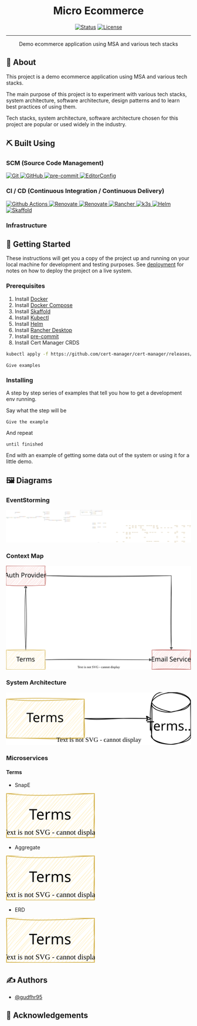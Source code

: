 <h1 align="center">Micro Ecommerce</h1>

<div align="center">

[![Status](https://img.shields.io/badge/status-active-success.svg)]()
[![License](https://img.shields.io/badge/license-MIT-blue.svg)](/LICENSE)

</div>

---

<p align="center">
    Demo ecommerce application using MSA and various tech stacks
</p>

## 🧐 About <a name = "about"></a>

This project is a demo ecommerce application using MSA and various tech stacks.

The main purpose of this project is to experiment with various tech stacks, system architecture, software architecture, design patterns and to learn best practices of using them.

Tech stacks, system architecture, software architecture chosen for this project are popular or used widely in the industry.

## ⛏️ Built Using <a name = "built_using"></a>

### SCM (Source Code Management)

<a href="https://git-scm.com">
    <img src="https://img.shields.io/badge/Git-F05032?logo=Git&logoColor=white" alt="Git" />
</a>
<a href="https://github.com">
    <img src="https://img.shields.io/badge/GitHub-181717?logo=GitHub&logoColor=white" alt="GitHub" />
</a>
<a href="https://pre-commit.com">
    <img src="https://img.shields.io/badge/pre--commit-FAB040?logo=pre-commit&logoColor=white" alt="pre-commit" />
</a>

<a href="https://editorconfig.org">
    <img src="https://img.shields.io/badge/EditorConfig-FEFEFE?logo=EditorConfig&logoColor=black" alt="EditorConfig" />
</a>

### CI / CD (Continuous Integration / Continuous Delivery)

<a href="https://github.com/features/actions">
    <img src="https://img.shields.io/badge/Github Actions-2088FF?logo=Github Actions&logoColor=white" alt="Github Actions" />
</a>
<a href="https://www.mend.io/renovate">
    <img src="https://img.shields.io/badge/Renovate-1A1F6C?logo=RenovateBot&logoColor=white" alt="Renovate" />
</a>
<a href="https://kubernetes.io">
    <img src="https://img.shields.io/badge/Kubernetes-326CE5?logo=Kubernetes&logoColor=white" alt="Renovate" />
</a>
<a href="https://www.rancher.com">
    <img src="https://img.shields.io/badge/Rancher-0075A8?logo=Rancher&logoColor=white" alt="Rancher" />
</a>
<a href="https://k3s.io">
    <img src="https://img.shields.io/badge/k3s-FFC61C?logo=k3s&logoColor=white" alt="k3s" />
</a>
<a href="https://helm.sh">
    <img src="https://img.shields.io/badge/Helm-0F1689?logo=helm&logoColor=white" alt="Helm" />
</a>
<a href="https://skaffold.dev">
    <img src="https://img.shields.io/badge/Skaffold-2088FF" alt="Skaffold" />
</a>

### Infrastructure

## 🏁 Getting Started

These instructions will get you a copy of the project up and running on your local machine for development and testing purposes.
See [deployment](#deployment) for notes on how to deploy the project on a live system.

### Prerequisites

1. Install [Docker](https://docs.docker.com/get-docker/)
2. Install [Docker Compose](https://docs.docker.com/compose/install/)
3. Install [Skaffold](https://skaffold.dev/docs/install/)
4. Install [Kubectl](https://kubernetes.io/docs/tasks/tools/install-kubectl/)
5. Install [Helm](https://helm.sh/docs/intro/install/)
6. Install [Rancher Desktop](https://rancherdesktop.io/)
7. Install [pre-commit](https://pre-commit.com/#install)
8. Install Cert Manager CRDS

```bash
kubectl apply -f https://github.com/cert-manager/cert-manager/releases/download/v1.11.1/cert-manager.crds.yaml
```

```
Give examples
```

### Installing
A step by step series of examples that tell you how to get a development env running.

Say what the step will be

```
Give the example
```

And repeat

```
until finished
```

End with an example of getting some data out of the system or using it for a little demo.

## 🖼️ Diagrams

### EventStorming

<img src="./diagrams/eventstorming.svg" alt="EventStorming"/>

### Context Map

<img src="./diagrams/contextmap.svg" alt="Context Map"/>

### System Architecture

<img src="./diagrams/system.svg" alt="System Architecture"/>

### Microservices

#### Terms

- SnapE

<img src="./diagrams/terms/snape.svg" alt="Terms SnapE"/>

- Aggregate

<img src="./diagrams/terms/aggregate.svg" alt="Terms Aggregate"/>

- ERD

<img src="./diagrams/terms/erd.svg" alt="Terms ERD"/>

## ✍️ Authors <a name = "authors"></a>

- [@gudfhr95](https://github.com/gudfhr95)

## 🎉 Acknowledgements
